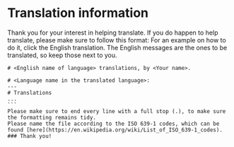 # Translation information

Thank you for your interest in helping translate. If you do happen to help translate, please make sure to follow this format:
For an example on how to do it, click the English translation. The English messages are the ones to be translated, so keep those next to you.
````
# <English name of language> translations, by <Your name>.

# <Language name in the translated language>:
---
# Translations
...
```
Please make sure to end every line with a full stop (.), to make sure the formatting remains tidy.
Please name the file according to the ISO 639-1 codes, which can be found [here](https://en.wikipedia.org/wiki/List_of_ISO_639-1_codes).
### Thank you!
